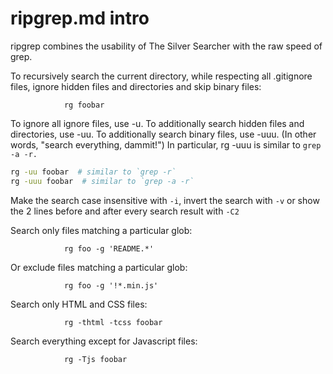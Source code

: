 # ripgrep.md intro

ripgrep combines the usability of The Silver Searcher with the raw speed of grep.

To recursively search the current directory, while respecting all .gitignore
files, ignore hidden files and directories and skip binary files:

				rg foobar


To ignore all ignore files, use -u. To additionally search hidden files and
directories, use -uu. To additionally search binary files, use -uuu. (In other
words, "search everything, dammit!") In particular, rg -uuu is similar to `grep -a -r.`

``` bash
rg -uu foobar  # similar to `grep -r`
rg -uuu foobar  # similar to `grep -a -r`
```

Make the search case insensitive with `-i`, invert the search with `-v` or
show the 2 lines before and after every search result with `-C2`


Search only files matching a particular glob:

				rg foo -g 'README.*'

Or exclude files matching a particular glob:

				rg foo -g '!*.min.js'

Search only HTML and CSS files:

				rg -thtml -tcss foobar

Search everything except for Javascript files:

				rg -Tjs foobar


